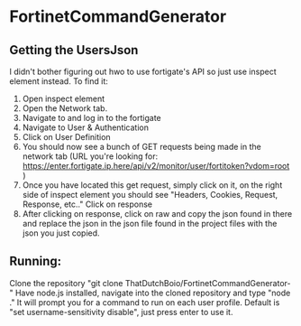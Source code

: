 # FortinetCommandGenerator 

## Getting the UsersJson

I didn't bother figuring out hwo to use fortigate's API so just use inspect element instead.
To find it:
1. Open inspect element
2. Open the Network tab.
3. Navigate to and log in to the fortigate
4. Navigate to User & Authentication
5. Click on User Definition
6. You should now see a bunch of GET requests being made in the network tab (URL you're looking for:
https://enter.fortigate.ip.here/api/v2/monitor/user/fortitoken?vdom=root
)
7. Once you have located this get request, simply click on it, on the right side of inspect element you should see "Headers, Cookies, Request, Response, etc.." Click on response
8. After clicking on response, click on raw and copy the json found in there and replace the json in the json file found in the project files with the json you just copied.


## Running:

Clone the repository "git clone ThatDutchBoio/FortinetCommandGenerator-"
Have node.js installed, navigate into the cloned repository and type "node ."
It will prompt you for a command to run on each user profile.
Default is "set username-sensitivity disable", just press enter to use it.

